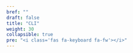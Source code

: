 ```yaml
---
bref: ""
draft: false
title: "CLI"
weight: 30
collapsible: true
pre: "<i class='fas fa-keyboard fa-fw'></i>"
---
```

